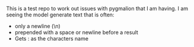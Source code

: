 This is a test repo to work out issues with pygmalion that I am having.
I am seeing the model generate text that is often:
- only a newline (\n)
- prepended with a space or newline before a result
- Gets <BOT>: as the characters name
